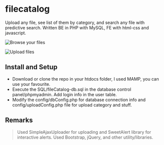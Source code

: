 # filecatalog
Upload any file, see list of them by category, and search any file with predictive search. Written BE in PHP with MySQL, FE with html-css and javascript. 

![Browse your files](https://github.com/benzamin/filecatalog/blob/master/Screens/View.png?raw=true)

![Upload files](https://github.com/benzamin/filecatalog/blob/master/Screens/Upload.png?raw=true)

## Install and Setup
* Download or clone the repo in your htdocs folder, I used MAMP, you can use your favourite.
* Execute the SQL/fileCatalog-db.sql in the database control panel/phpmyadmin. Add login info in the user table.
* Modify the config/dbConfig.php for database connection info and config/uploadConfig.php file for upload category and stuff.

## Remarks
> Used SimpleAjaxUploader for uploading and SweetAlert library for interactive alerts.
> Used Bootstrap, jQuery, and other utility/libraries.
